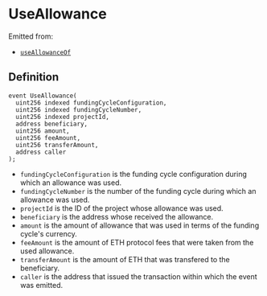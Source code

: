 # UseAllowance

Emitted from:

* [`useAllowanceOf`](../write/useallowanceof.md)

## Definition

```solidity
event UseAllowance(
  uint256 indexed fundingCycleConfiguration,
  uint256 indexed fundingCycleNumber,
  uint256 indexed projectId,
  address beneficiary,
  uint256 amount,
  uint256 feeAmount,
  uint256 transferAmount,
  address caller
);
```

* `fundingCycleConfiguration` is the funding cycle configuration during which an allowance was used.
* `fundingCycleNumber` is the number of the funding cycle during which an allowance was used.
* `projectId` is the ID of the project whose allowance was used.
* `beneficiary` is the address whose received the allowance.
* `amount` is the amount of allowance that was used in terms of the funding cycle's currency.
* `feeAmount` is the amount of ETH protocol fees that were taken from the used allowance.
* `transferAmount` is the amount of ETH that was transfered to the beneficiary.
* `caller` is the address that issued the transaction within which the event was emitted.
